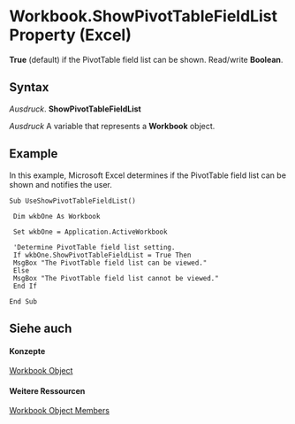 
# Workbook.ShowPivotTableFieldList Property (Excel)

 **True** (default) if the PivotTable field list can be shown. Read/write **Boolean**.


## Syntax

 _Ausdruck_. **ShowPivotTableFieldList**

 _Ausdruck_ A variable that represents a **Workbook** object.


## Example

In this example, Microsoft Excel determines if the PivotTable field list can be shown and notifies the user.


```
Sub UseShowPivotTableFieldList() 
 
 Dim wkbOne As Workbook 
 
 Set wkbOne = Application.ActiveWorkbook 
 
 'Determine PivotTable field list setting. 
 If wkbOne.ShowPivotTableFieldList = True Then 
 MsgBox "The PivotTable field list can be viewed." 
 Else 
 MsgBox "The PivotTable field list cannot be viewed." 
 End If 
 
End Sub
```


## Siehe auch


#### Konzepte


[Workbook Object](8c00aa60-c974-eed3-0812-3c9625eb0d4c.md)
#### Weitere Ressourcen


[Workbook Object Members](http://msdn.microsoft.com/library/dce102a3-25de-3ff4-2ce5-bc56e08baca7%28Office.15%29.aspx)